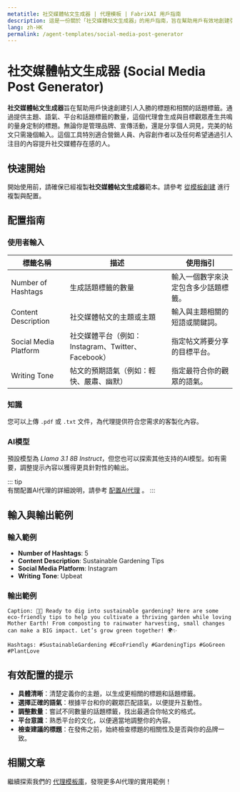 ```yaml
---
metatitle: 社交媒體帖文生成器 | 代理模板 | FabriXAI 用戶指南
description: 這是一份關於「社交媒體帖文生成器」的用戶指南，旨在幫助用戶有效地創建引人入勝的社交媒體內容。
lang: zh-HK
permalink: /agent-templates/social-media-post-generator
---
```


# 社交媒體帖文生成器 (Social Media Post Generator)

**社交媒體帖文生成器**旨在幫助用戶快速創建引人入勝的標題和相關的話題標籤。通過提供主題、語氣、平台和話題標籤的數量，這個代理會生成與目標觀眾產生共鳴的量身定制的標題。無論你是管理品牌、宣傳活動，還是分享個人洞見，完美的帖文只需幾個輸入。這個工具特別適合營銷人員、內容創作者以及任何希望通過引人注目的內容提升社交媒體存在感的人。

## 快速開始  

開始使用前，請確保已經複製**社交媒體帖文生成器**範本。請參考 [從模板創建](/zh-hk/create-from-templates/) 進行複製與配置。 


## 配置指南  

### 使用者輸入

| 標籤名稱               | 描述                                                     | 使用指引                                   |  
| ---------------------- | -------------------------------------------------------- | ----------------------------------------- |  
| Number of Hashtags    | 生成話題標籤的數量                             | 輸入一個數字來決定包含多少話題標籤。 |
| Content Description       | 社交媒體帖文的主題或主題                      | 輸入與主題相關的短語或關鍵詞。      |
| Social Media Platform   | 社交媒體平台（例如：Instagram、Twitter、Facebook） | 指定帖文將要分享的目標平台。     |
| Writing Tone        | 帖文的預期語氣（例如：輕快、嚴肅、幽默）     | 指定最符合你的觀眾的語氣。         |

### 知識  

您可以上傳 `.pdf` 或 `.txt` 文件，為代理提供符合您需求的客製化內容。  

### AI模型  

預設模型為 *Llama 3.1 8B Instruct*，但您也可以探索其他支持的AI模型。如有需要，調整提示內容以獲得更具針對性的輸出。  

::: tip  
有關配置AI代理的詳細說明，請參考 [配置AI代理](/zh-hk/configure-ai-agent/) 。
:::  


## 輸入與輸出範例

### 輸入範例

- **Number of Hashtags**: 5
- **Content Description**: Sustainable Gardening Tips
- **Social Media Platform**: Instagram
- **Writing Tone**: Upbeat

### 輸出範例

```
Caption: 🌱💚 Ready to dig into sustainable gardening? Here are some eco-friendly tips to help you cultivate a thriving garden while loving Mother Earth! From composting to rainwater harvesting, small changes can make a BIG impact. Let’s grow green together! 🌍✨ 

Hashtags: #SustainableGardening #EcoFriendly #GardeningTips #GoGreen #PlantLove
```


## 有效配置的提示

- **具體清晰**：清楚定義你的主題，以生成更相關的標題和話題標籤。
- **選擇正確的語氣**：根據平台和你的觀眾匹配語氣，以便提升互動性。
- **調整數量**：嘗試不同數量的話題標籤，找出最適合你帖文的格式。
- **平台意識**：熟悉平台的文化，以便適當地調整你的內容。
- **檢查建議的標題**：在發佈之前，始終檢查標題的相關性及是否與你的品牌一致。


## 相關文章

繼續探索我們的 [代理模板庫](/zh-hk/agent-templates/)，發現更多AI代理的實用範例！